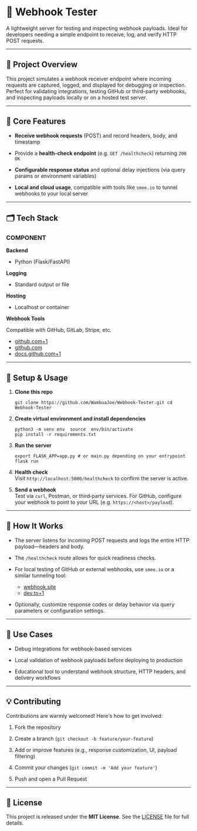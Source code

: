 # 🧪 Webhook Tester

A lightweight server for testing and inspecting webhook payloads. Ideal for developers needing a simple endpoint to receive, log, and verify HTTP POST requests.

----------

## 🚀 Project Overview

This project simulates a webhook receiver endpoint where incoming requests are captured, logged, and displayed for debugging or inspection. Perfect for validating integrations, testing GitHub or third-party webhooks, and inspecting payloads locally or on a hosted test server.

----------

## 🔧 Core Features

-   **Receive webhook requests** (POST) and record headers, body, and timestamp
    
-   Provide a **health-check endpoint** (e.g. `GET /healthcheck`) returning `200 OK`
    
-   **Configurable response status** and optional delay injections (via query params or environment variables)
    
-   **Local and cloud usage**, compatible with tools like `smee.io` to tunnel webhooks to your local server
    

----------

## 🗂️ Tech Stack

### COMPONENT

**Backend**

- Python (Flask/FastAPI)

**Logging**

- Standard output or file

**Hosting**

- Localhost or container

**Webhook Tools**

Compatible with GitHub, GitLab, Stripe, etc. 
- [github.com+1](https://github.com/Coveros/webhook-tester?utm_source=chatgpt.com)
- [github.com](https://github.com/tarampampam/webhook-tester?utm_source=chatgpt.com)
- [docs.github.com+1](https://docs.github.com/en/webhooks/testing-and-troubleshooting-webhooks/testing-webhooks?utm_source=chatgpt.com)

----------

## 🚀 Setup & Usage

1.  **Clone this repo**
    
	```
	git clone https://github.com/WambuaJoe/Webhook-Tester.git cd Webhook-Tester
	``` 
    
2.  **Create virtual environment and install dependencies**
    
	```
	python3 -m venv env  source  env/bin/activate
    pip install -r requirements.txt
	``` 
    
3.  **Run the server**
    
	```
	export FLASK_APP=app.py # or main.py depending on your entrypoint flask run
	```
    
4.  **Health check**  
    Visit `http://localhost:5000/healthcheck` to confirm the server is active.
    
5.  **Send a webhook**  
    Test via `curl`, Postman, or third‑party services. For GitHub, configure your webhook to point to your URL (e.g. `https://<host>/payload`).
    

----------

## 🧠 How It Works

-   The server listens for incoming POST requests and logs the entire HTTP payload—headers and body.
    
-   The `/healthcheck` route allows for quick readiness checks.
    
-   For local testing of GitHub or external webhooks, use `smee.io` or a similar tunneling tool:  
    - [webhook.site](https://webhook.site/?utm_source=chatgpt.com)
    - [dev.to+1](https://dev.to/robmarshall/how-to-use-hookdeckcom-to-test-and-debug-webhooks-2o20?utm_source=chatgpt.com)
    
-   Optionally, customize response codes or delay behavior via query parameters or configuration settings.
    

----------

## 🧩 Use Cases

-   Debug integrations for webhook-based services
    
-   Local validation of webhook payloads before deploying to production
    
-   Educational tool to understand webhook structure, HTTP headers, and delivery workflows
    

----------

## 💡 Contributing

Contributions are warmly welcomed! Here's how to get involved:

1.  Fork the repository
    
2.  Create a branch (`git checkout -b feature/your-feature`)
    
3.  Add or improve features (e.g., response customization, UI, payload filtering)
    
4.  Commit your changes (`git commit -m 'Add your feature'`)
    
5.  Push and open a Pull Request
    

----------

## 📄 License

This project is released under the **MIT License**. See the [LICENSE](LICENSE) file for full details.
